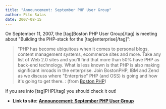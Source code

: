 ```yaml
---
title: "Announcement: September PHP User Group"
author: Pito Salas
date: 2007-08-15
---
```


On September 11, 2007, the [tag]Boston PHP User Group[/tag] is meeting about
"Building the PHP-stack for the [tag]enterprise[/tag]":

> "PHP has become ubiquitous when it comes to personal blogs, content
> management systems, ecommerce sites and more. Take any list of Web 2.0 sites
> and you’ll find that more than 50% have PHP as back-end technology. What is
> less known is that PHP is also making significant inroads in the enterprise.
> Join BostonPHP, IBM and Zend as we discuss where "Enterprise" PHP (and OSS)
> is going and how it's going to get there. : (from [Boston
> PHP](<http://www.bostonphp.org/content/view/84/2/>))

If you are into [tag]PHP[/tag] you should check it out!


* **Link to site:** **[Announcement: September PHP User Group](None)**

